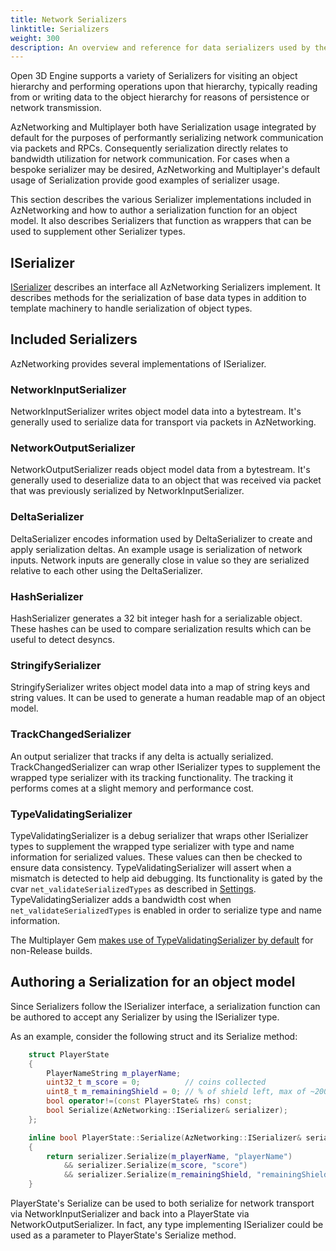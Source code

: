 ```yaml
---
title: Network Serializers
linktitle: Serializers
weight: 300
description: An overview and reference for data serializers used by the Open 3D Engine networking stack.
---
```


Open 3D Engine supports a variety of Serializers for visiting an object hierarchy and performing operations upon that hierarchy, typically reading from or writing data to the object hierarchy for reasons of persistence or network transmission.

AzNetworking and Multiplayer both have Serialization usage integrated by default for the purposes of performantly serializing network communication via packets and RPCs. Consequently serialization directly relates to bandwidth utilization for network communication. For cases when a bespoke serializer may be desired, AzNetworking and Multiplayer's default usage of Serialization provide good examples of serializer usage.

This section describes the various Serializer implementations included in AzNetworking and how to author a serialization function for an object model. It also describes Serializers that function as wrappers that can be used to supplement other Serializer types.

## ISerializer

[ISerializer](https://github.com/o3de/o3de/blob/main/Code/Framework/AzNetworking/AzNetworking/Serialization/ISerializer.h) describes an interface all AzNetworking Serializers implement. It describes methods for the serialization of base data types in addition to template machinery to handle serialization of object types.

## Included Serializers

AzNetworking provides several implementations of ISerializer.

### NetworkInputSerializer 

NetworkInputSerializer writes object model data into a bytestream. It's generally used to serialize data for transport via packets in AzNetworking.

### NetworkOutputSerializer 

NetworkOutputSerializer reads object model data from a bytestream. It's generally used to deserialize data to an object that was received via packet that was previously serialized by NetworkInputSerializer. 

### DeltaSerializer 

DeltaSerializer encodes information used by DeltaSerializer to create and apply serialization deltas. An example usage is serialization of network inputs. Network inputs are generally close in value so they are serialized relative to each other using the DeltaSerializer.

### HashSerializer 

HashSerializer generates a 32 bit integer hash for a serializable object. These hashes can be used to compare serialization results which can be useful to detect desyncs.

### StringifySerializer

StringifySerializer writes object model data into a map of string keys and string values. It can be used to generate a human readable map of an object model.

### TrackChangedSerializer 

An output serializer that tracks if any delta is actually serialized. TrackChangedSerializer can wrap other ISerializer types to supplement the wrapped type serializer with its tracking functionality. The tracking it performs comes at a slight memory and performance cost.

### TypeValidatingSerializer 

TypeValidatingSerializer is a debug serializer that wraps other ISerializer types to supplement the wrapped type serializer with type and name information for serialized values. These values can then be checked to ensure data consistency. TypeValidatingSerializer will assert when a mismatch is detected to help aid debugging. Its functionality is gated by the cvar `net_validateSerializedTypes` as described in [Settings](../settings). TypeValidatingSerializer adds a bandwidth cost when `net_validateSerializedTypes` is enabled in order to serialize type and name information.

The Multiplayer Gem [makes use of TypeValidatingSerializer by default](https://github.com/o3de/o3de/blob/main/Gems/Multiplayer/Code/Include/Multiplayer/IMultiplayer.h) for non-Release builds.

## Authoring a Serialization for an object model

Since Serializers follow the ISerializer interface, a serialization function can be authored to accept any Serializer by using the ISerializer type. 

As an example, consider the following struct and its Serialize method:
```cpp
    struct PlayerState
    {
        PlayerNameString m_playerName;
        uint32_t m_score = 0;          // coins collected
        uint8_t m_remainingShield = 0; // % of shield left, max of ~200% allowed for buffs
        bool operator!=(const PlayerState& rhs) const;
        bool Serialize(AzNetworking::ISerializer& serializer);
    };

    inline bool PlayerState::Serialize(AzNetworking::ISerializer& serializer)
    {
        return serializer.Serialize(m_playerName, "playerName")
            && serializer.Serialize(m_score, "score")
            && serializer.Serialize(m_remainingShield, "remainingShield");
    }
```

PlayerState's Serialize can be used to both serialize for network transport via NetworkInputSerializer and back into a PlayerState via NetworkOutputSerializer. In fact, any type implementing ISerializer could be used as a parameter to PlayerState's Serialize method.